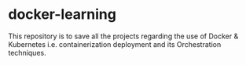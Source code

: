 # docker-learning

This repository is to save all the projects regarding the use of Docker & Kubernetes i.e. containerization deployment and its Orchestration  techniques.

